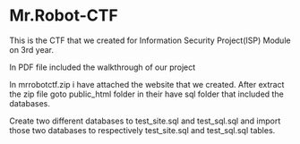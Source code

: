 # Mr.Robot-CTF
This is the CTF that we created for Information Security Project(ISP) Module on 3rd year.

In PDF file included the walkthrough of our project

In mrrobotctf.zip i have attached the website that we created.
After extract the zip file goto public_html folder in their have sql folder that included the databases.

Create two different databases to test_site.sql and test_sql.sql and import those two databases to respectively test_site.sql and test_sql.sql tables.
